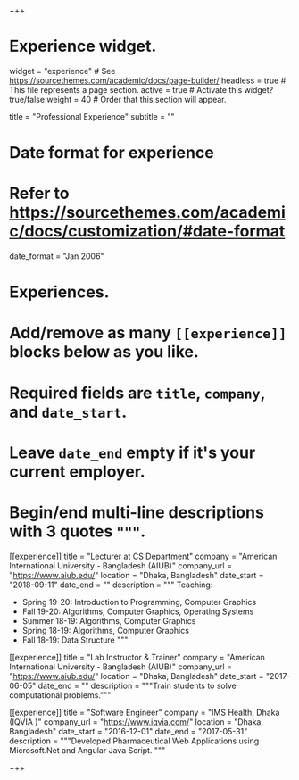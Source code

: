 +++
# Experience widget.
widget = "experience"  # See https://sourcethemes.com/academic/docs/page-builder/
headless = true  # This file represents a page section.
active = true  # Activate this widget? true/false
weight = 40  # Order that this section will appear.

title = "Professional Experience"
subtitle = ""

# Date format for experience
#   Refer to https://sourcethemes.com/academic/docs/customization/#date-format
date_format = "Jan 2006"

# Experiences.
#   Add/remove as many `[[experience]]` blocks below as you like.
#   Required fields are `title`, `company`, and `date_start`.
#   Leave `date_end` empty if it's your current employer.
#   Begin/end multi-line descriptions with 3 quotes `"""`.
[[experience]]
  title = "Lecturer at CS Department"
  company = "American International University - Bangladesh (AIUB)"
  company_url = "https://www.aiub.edu/"
  location = "Dhaka, Bangladesh"
  date_start = "2018-09-11"
  date_end = ""
  description = """
  Teaching:

  * Spring 19-20: Introduction to Programming, Computer Graphics
  * Fall 19-20: Algorithms, Computer Graphics, Operating Systems
  * Summer 18-19: Algorithms, Computer Graphics
  * Spring 18-19: Algorithms, Computer Graphics
  * Fall 18-19: Data Structure
  """

[[experience]]
  title = "Lab Instructor & Trainer"
  company = "American International University - Bangladesh (AIUB)"
  company_url = "https://www.aiub.edu/"
  location = "Dhaka, Bangladesh"
  date_start = "2017-06-05"
  date_end = ""
  description = """Train students to solve computational problems."""

  [[experience]]
  title = "Software Engineer"
  company = "IMS Health, Dhaka (IQVIA )"
  company_url = "https://www.iqvia.com/"
  location = "Dhaka, Bangladesh"
  date_start = "2016-12-01"
  date_end = "2017-05-31"
  description = """Developed Pharmaceutical Web Applications using Microsoft.Net and Angular
Java Script.
"""

+++
